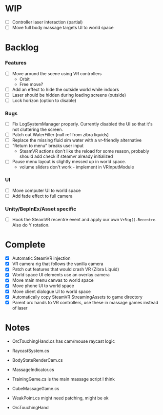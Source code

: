 ﻿# WIP

- [ ] Controller laser interaction (partial)
- [ ] Move full body massage targets UI to world space

# Backlog

### Features

- [ ] Move around the scene using VR controllers
  - Orbit
  - Free move?
- [ ] Add an effect to hide the outside world while indoors
- [ ] Laser should be hidden during loading screens (outside)
- [ ] Lock horizon (option to disable)

### Bugs 

- [ ] Fix LogSystemManager properly. Currently disabled the UI so that it's not cluttering the screen.
- [ ] Patch out WaterFiller (null ref from zibra liquids)
- [ ] Replace the missing fluid sim water with a vr-friendly alternative
- [ ] "Return to menu" breaks user input
  - SteamVR actions don't like the reload for some reason, probably should add check if steamvr already initialized
- [ ] Pause menu layout is slightly messed up in world space.
  - volume sliders don't work - implement in VRInputModule

### UI
 
- [ ] Move computer UI to world space
- [ ] Add fade effect to full camera

### Unity/BepInEx/Asset specific

- [ ] Hook the SteamVR recentre event and apply our own `VrRig().Recentre`. Also do Y rotation.

# Complete

- [X] Automatic SteamVR injection
- [X] VR camera rig that follows the vanilla camera
- [X] Patch out features that would crash VR (Zibra Liquid)
- [X] World space UI elements use an overlay camera
- [X] Move main menu canvas to world space
- [X] Move phone UI to world space
- [X] Move client dialogue UI to world space
- [X] Automatically copy SteamVR StreamingAssets to game directory
- [x] Parent orc hands to VR controllers, use these in massage games instead of laser

# Notes

- OrcTouchingHand.cs has cam/mouse raycast logic
- RaycastSystem.cs
- BodyStateRenderCam.cs
- MassageIndicator.cs
- TrainingGame.cs is the main massage script I think
- CubeMassageGame.cs
- WeakPoint.cs might need patching, might be ok


- OrcTouchingHand